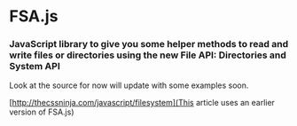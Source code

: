 FSA.js
======

### JavaScript library to give you some helper methods to read and write files or directories using the new File API: Directories and System API

Look at the source for now will update with some examples soon.

[http://thecssninja.com/javascript/filesystem](This article uses an earlier version of FSA.js)